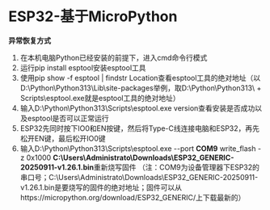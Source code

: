 # ESP32-基于MicroPython

**异常恢复方式**
1. 在本机电脑Python已经安装的前提下，进入cmd命令行模式
2. 运行pip install esptool安装esptool工具
3. 使用pip show -f esptool | findstr Location查看esptool工具的绝对地址（以D:\Python\Python313\Lib\site-packages举例，取D:\Python\Python313\ + Scripts\esptool.exe就是esptool工具的绝对地址）
4. 输入D:\Python\Python313\Scripts\esptool.exe version查看安装是否成功以及esptool是否可以正常运行
5. ESP32先同时按下IO0和EN按键，然后将Type-C线连接电脑和ESP32，再先松开EN键，最后松开IO0键
6. 输入D:\Python\Python313\Scripts\esptool.exe --port **COM9** write_flash -z 0x1000 **C:\Users\Administrato\Downloads\ESP32_GENERIC-20250911-v1.26.1.bin**重新烧写固件
   （注：COM9为设备管理器下ESP32的串口号；C:\Users\Administrato\Downloads\ESP32_GENERIC-20250911-v1.26.1.bin是要烧写的固件的绝对地址；固件可以从https://micropython.org/download/ESP32_GENERIC/上下载最新的）
